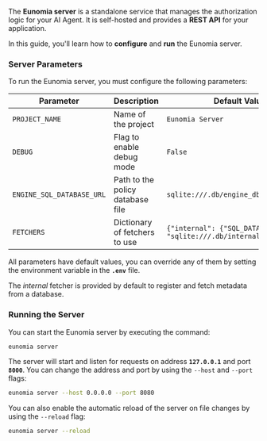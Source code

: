 The **Eunomia server** is a standalone service that manages the authorization logic for your AI Agent. It is self-hosted and provides a **REST API** for your application.

In this guide, you'll learn how to **configure** and **run** the Eunomia server.

### Server Parameters

To run the Eunomia server, you must configure the following parameters:

| **Parameter**             | **Description**                  | **Default Value**                                                        |
| ------------------------- | -------------------------------- | ------------------------------------------------------------------------ |
| `PROJECT_NAME`            | Name of the project              | `Eunomia Server`                                                         |
| `DEBUG`                   | Flag to enable debug mode        | `False`                                                                  |
| `ENGINE_SQL_DATABASE_URL` | Path to the policy database file | `sqlite:///.db/engine_db.sqlite`                                         |
| `FETCHERS`                | Dictionary of fetchers to use    | `{"internal": {"SQL_DATABASE_URL": "sqlite:///.db/internal_db.sqlite"}}` |

All parameters have default values, you can override any of them by setting the environment variable in the **`.env`** file.

The _internal_ fetcher is provided by default to register and fetch metadata from a database.

### Running the Server

You can start the Eunomia server by executing the command:

```bash
eunomia server
```

The server will start and listen for requests on address **`127.0.0.1`** and port **`8000`**. You can change the address and port by using the `--host` and `--port` flags:

```bash
eunomia server --host 0.0.0.0 --port 8080
```

You can also enable the automatic reload of the server on file changes by using the `--reload` flag:

```bash
eunomia server --reload
```
